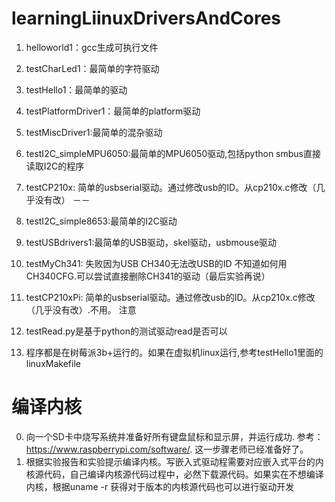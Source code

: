 # learningLiinuxDriversAndCores
1. helloworld1：gcc生成可执行文件
2. testCharLed1：最简单的字符驱动 
3. testHello1：最简单的驱动
4. testPlatformDriver1：最简单的platform驱动
5. testMiscDriver1:最简单的混杂驱动
6. testI2C_simpleMPU6050:最简单的MPU6050驱动,包括python smbus直接读取I2C的程序
7. testCP210x: 简单的usbserial驱动。通过修改usb的ID。从cp210x.c修改（几乎没有改）
－－

8. testI2C_simple8653:最简单的I2C驱动
9. testUSBdrivers1:最简单的USB驱动，skel驱动，usbmouse驱动
10. testMyCh341: 失败因为USB CH340无法改USB的ID 不知道如何用CH340CFG.可以尝试直接删除CH341的驱动（最后实验再说）   
9. testCP210xPi: 简单的usbserial驱动。通过修改usb的ID。从cp210x.c修改（几乎没有改）.不用。
注意 
1. testRead.py是基于python的测试驱动read是否可以 
2. 程序都是在树莓派3b+运行的。如果在虚拟机linux运行,参考testHello1里面的linuxMakefile 



# 编译内核
0. 向一个SD卡中烧写系统并准备好所有键盘鼠标和显示屏，并运行成功.  参考：https://www.raspberrypi.com/software/. 这一步骤老师已经准备好了。
1. 根据实验报告和实验提示编译内核。写嵌入式驱动程需要对应嵌入式平台的内核源代码，自己编译内核源代码过程中，必然下载源代码。如果实在不想编译内核，根据uname -r 获得对于版本的内核源代码也可以进行驱动开发
